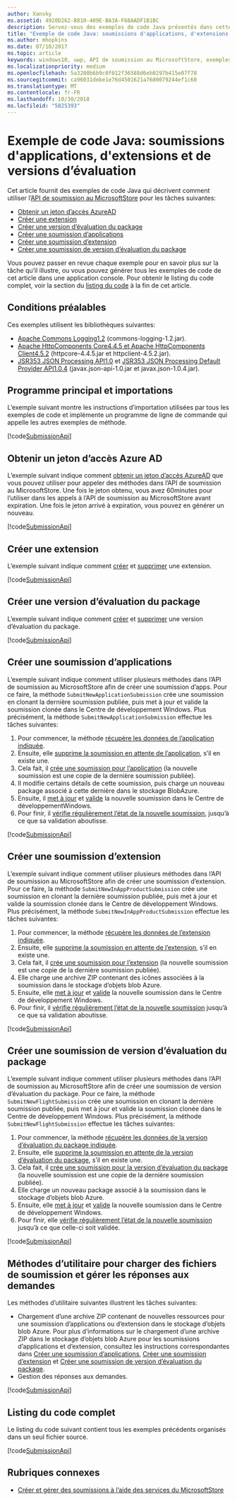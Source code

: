 ```yaml
---
author: Xansky
ms.assetid: 4920D262-B810-409E-BA3A-F68AADF1B1BC
description: Servez-vous des exemples de code Java présentés dans cette section pour en apprendre un peu plus sur l’utilisation de l’API de soumission au MicrosoftStore.
title: "Exemple de code Java: soumissions d'applications, d'extensions et de versions d’évaluation"
ms.author: mhopkins
ms.date: 07/10/2017
ms.topic: article
keywords: windows10, uwp, API de soumission au MicrosoftStore, exemples de code, java
ms.localizationpriority: medium
ms.openlocfilehash: 5a3280b6b9c0f012f36588d6eb0297b415e07f78
ms.sourcegitcommit: ca96031debe1e76d4501621a7680079244ef1c60
ms.translationtype: MT
ms.contentlocale: fr-FR
ms.lasthandoff: 10/30/2018
ms.locfileid: "5825393"
---
```

# <a name="java-sample-submissions-for-apps-add-ons-and-flights"></a>Exemple de code Java: soumissions d'applications, d'extensions et de versions d’évaluation

Cet article fournit des exemples de code Java qui décrivent comment utiliser l’[API de soumission au MicrosoftStore](create-and-manage-submissions-using-windows-store-services.md) pour les tâches suivantes:

* [Obtenir un jeton d’accès AzureAD](#token)
* [Créer une extension](#create-add-on)
* [Créer une version d’évaluation du package](#create-package-flight)
* [Créer une soumission d’applications](#create-app-submission)
* [Créer une soumission d’extension](#create-add-on-submission)
* [Créer une soumission de version d’évaluation du package](#create-flight-submission)

Vous pouvez passer en revue chaque exemple pour en savoir plus sur la tâche qu’il illustre, ou vous pouvez générer tous les exemples de code de cet article dans une application console. Pour obtenir le listing du code complet, voir la section du [listing du code](java-code-examples-for-the-windows-store-submission-api.md#code-listing) à la fin de cet article.

## <a name="prerequisites"></a>Conditions préalables

Ces exemples utilisent les bibliothèques suivantes:

* [Apache Commons Logging1.2](http://commons.apache.org/proper/commons-logging) (commons-logging-1.2.jar).
* [Apache HttpComponents Core4.4.5 et Apache HttpComponents Client4.5.2](https://hc.apache.org/) (httpcore-4.4.5.jar et httpclient-4.5.2.jar).
* [JSR353 JSON Processing API1.0](https://mvnrepository.com/artifact/javax.json/javax.json-api/1.0) et [JSR353 JSON Processing Default Provider API1.0.4](https://mvnrepository.com/artifact/org.glassfish/javax.json/1.0.4) (javax.json-api-1.0.jar et javax.json-1.0.4.jar).

## <a name="main-program-and-imports"></a>Programme principal et importations

L’exemple suivant montre les instructions d’importation utilisées par tous les exemples de code et implémente un programme de ligne de commande qui appelle les autres exemples de méthode.

[!code[SubmissionApi](./code/StoreServicesExamples_Submission/java/MainExample.java#L1-L64)]

<span id="token" />

## <a name="obtain-an-azure-ad-access-token"></a>Obtenir un jeton d’accès Azure AD

L’exemple suivant indique comment [obtenir un jeton d’accès AzureAD](create-and-manage-submissions-using-windows-store-services.md#obtain-an-azure-ad-access-token) que vous pouvez utiliser pour appeler des méthodes dans l’API de soumission au MicrosoftStore. Une fois le jeton obtenu, vous avez 60minutes pour l’utiliser dans les appels à l’API de soumission au MicrosoftStore avant expiration. Une fois le jeton arrivé à expiration, vous pouvez en générer un nouveau.

[!code[SubmissionApi](./code/StoreServicesExamples_Submission/java/CompleteExample.java#L65-L95)]

<span id="create-add-on" />

## <a name="create-an-add-on"></a>Créer une extension

L’exemple suivant indique comment [créer](create-an-add-on.md) et [supprimer](delete-an-add-on.md) une extension.

[!code[SubmissionApi](./code/StoreServicesExamples_Submission/java/CompleteExample.java#L310-L345)]

<span id="create-package-flight" />

## <a name="create-a-package-flight"></a>Créer une version d’évaluation du package

L’exemple suivant indique comment [créer](create-a-flight.md) et [supprimer](delete-a-flight.md) une version d’évaluation du package.

[!code[SubmissionApi](./code/StoreServicesExamples_Submission/java/CompleteExample.java#L185-L221)]

<span id="create-app-submission" />

## <a name="create-an-app-submission"></a>Créer une soumission d’applications

L’exemple suivant indique comment utiliser plusieurs méthodes dans l’API de soumission au MicrosoftStore afin de créer une soumission d’apps. Pour ce faire, la méthode ```SubmitNewApplicationSubmission``` crée une soumission en clonant la dernière soumission publiée, puis met à jour et valide la soumission clonée dans le Centre de développement Windows. Plus précisément, la méthode ```SubmitNewApplicationSubmission``` effectue les tâches suivantes:

1. Pour commencer, la méthode [récupère les données de l’application indiquée](get-an-app.md).
2. Ensuite, elle [supprime la soumission en attente de l’application](delete-an-app-submission.md), s’il en existe une.
3. Cela fait, il [crée une soumission pour l’application](create-an-app-submission.md) (la nouvelle soumission est une copie de la dernière soumission publiée).
4. Il modifie certains détails de cette soumission, puis charge un nouveau package associé à cette dernière dans le stockage BlobAzure.
5. Ensuite, il [met à jour](update-an-app-submission.md) et [valide](commit-an-app-submission.md) la nouvelle soumission dans le Centre de développementWindows.
6. Pour finir, il [vérifie régulièrement l’état de la nouvelle soumission](get-status-for-an-app-submission.md), jusqu’à ce que sa validation aboutisse.

[!code[SubmissionApi](./code/StoreServicesExamples_Submission/java/CompleteExample.java#L97-L183)]

<span id="create-add-on-submission" />

## <a name="create-an-add-on-submission"></a>Créer une soumission d’extension

L’exemple suivant indique comment utiliser plusieurs méthodes dans l’API de soumission au MicrosoftStore afin de créer une soumission d’extension. Pour ce faire, la méthode ```SubmitNewInAppProductSubmission``` crée une soumission en clonant la dernière soumission publiée, puis met à jour et valide la soumission clonée dans le Centre de développement Windows. Plus précisément, la méthode ```SubmitNewInAppProductSubmission``` effectue les tâches suivantes:

1. Pour commencer, la méthode [récupère les données de l’extension indiquée](get-an-add-on.md).
2. Ensuite, elle [supprime la soumission en attente de l’extension](delete-an-add-on-submission.md), s’il en existe une.
3. Cela fait, il [crée une soumission pour l’extension](create-an-add-on-submission.md) (la nouvelle soumission est une copie de la dernière soumission publiée).
4. Elle charge une archive ZIP contenant des icônes associées à la soumission dans le stockage d’objets blob Azure.
5. Ensuite, elle [met à jour](update-an-add-on-submission.md) et [valide](commit-an-add-on-submission.md) la nouvelle soumission dans le Centre de développement Windows.
6. Pour finir, il [vérifie régulièrement l’état de la nouvelle soumission](get-status-for-an-add-on-submission.md) jusqu’à ce que sa validation aboutisse.

[!code[SubmissionApi](./code/StoreServicesExamples_Submission/java/CompleteExample.java#L347-L431)]

<span id="create-flight-submission" />

## <a name="create-a-package-flight-submission"></a>Créer une soumission de version d’évaluation du package

L’exemple suivant indique comment utiliser plusieurs méthodes dans l’API de soumission au MicrosoftStore afin de créer une soumission de version d’évaluation du package. Pour ce faire, la méthode ```SubmitNewFlightSubmission``` crée une soumission en clonant la dernière soumission publiée, puis met à jour et valide la soumission clonée dans le Centre de développement Windows. Plus précisément, la méthode ```SubmitNewFlightSubmission``` effectue les tâches suivantes:

1. Pour commencer, la méthode [récupère les données de la version d’évaluation du package indiquée](get-a-flight.md).
2. Ensuite, elle [supprime la soumission en attente de la version d’évaluation du package](delete-a-flight-submission.md), s’il en existe une.
3. Cela fait, il [crée une soumission pour la version d’évaluation du package](create-a-flight-submission.md) (la nouvelle soumission est une copie de la dernière soumission publiée).
4. Elle charge un nouveau package associé à la soumission dans le stockage d’objets blob Azure.
5. Ensuite, elle [met à jour](update-a-flight-submission.md) et [valide](commit-a-flight-submission.md) la nouvelle soumission dans le Centre de développement Windows.
6. Pour finir, elle [vérifie régulièrement l’état de la nouvelle soumission](get-status-for-a-flight-submission.md) jusqu’à ce que celle-ci soit validée.

[!code[SubmissionApi](./code/StoreServicesExamples_Submission/java/CompleteExample.java#L223-L308)]

<span id="utilities" />

## <a name="utility-methods-to-upload-submission-files-and-handle-request-responses"></a>Méthodes d’utilitaire pour charger des fichiers de soumission et gérer les réponses aux demandes

Les méthodes d’utilitaire suivantes illustrent les tâches suivantes:

* Chargement d’une archive ZIP contenant de nouvelles ressources pour une soumission d’applications ou d’extension dans le stockage d’objets blob Azure. Pour plus d’informations sur le chargement d’une archive ZIP dans le stockage d’objets blob Azure pour les soumissions d’applications et d’extension, consultez les instructions correspondantes dans [Créer une soumission d’applications](manage-app-submissions.md#create-an-app-submission), [Créer une soumission d’extension](manage-add-on-submissions.md#create-an-add-on-submission) et [Créer une soumission de version d’évaluation du package](manage-flight-submissions.md#create-a-package-flight-submission).
* Gestion des réponses aux demandes.

[!code[SubmissionApi](./code/StoreServicesExamples_Submission/java/CompleteExample.java#L433-L490)]

<span id="code-listing" />

## <a name="complete-code-listing"></a>Listing du code complet

Le listing du code suivant contient tous les exemples précédents organisés dans un seul fichier source.

[!code[SubmissionApi](./code/StoreServicesExamples_Submission/java/CompleteExample.java#L1-L491)]

## <a name="related-topics"></a>Rubriques connexes

* [Créer et gérer des soumissions à l’aide des services du MicrosoftStore](create-and-manage-submissions-using-windows-store-services.md)
